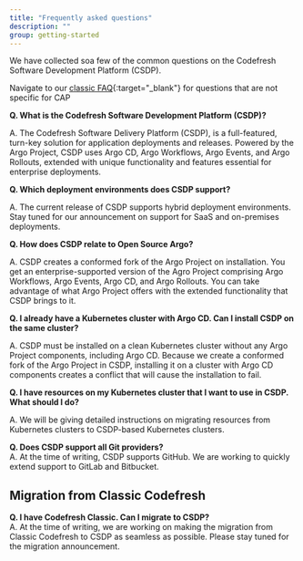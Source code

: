 ```yaml
---
title: "Frequently asked questions"
description: ""
group: getting-started
---
```

We have collected soa few of the common questions on the Codefresh Software Development Platform (CSDP).

Navigate to our [classic FAQ](https://codefresh.io/docs/docs/getting-started/faq/){:target="\_blank"} for questions that are not specific for CAP


**Q. What is the Codefresh Software Development Platform (CSDP)?**  

A. The Codefresh Software Delivery Platform (CSDP), is a full-featured, turn-key solution for application deployments and releases. Powered by the Argo Project, CSDP uses Argo CD, Argo Workflows, Argo Events, and Argo Rollouts, extended with unique functionality and features essential for enterprise deployments.   

**Q. Which deployment environments does CSDP support?**  

A. The current release of CSDP supports hybrid deployment environments. Stay tuned for our announcement on support for SaaS and on-premises deployments.   

**Q. How does CSDP relate to Open Source Argo?**   

A. CSDP creates a conformed fork of the Argo Project on installation. You get an enterprise-supported version of the Agro Project comprising Argo Workflows, Argo Events, Argo CD, and Argo Rollouts. You can take advantage of what Argo Project offers with the extended functionality that CSDP brings to it.

**Q. I already have a Kubernetes cluster with Argo CD. Can I install CSDP on the same cluster?**  

A. CSDP must be installed on a clean Kubernetes cluster without any Argo Project components, including Argo CD. Because we create a conformed fork of the Argo Project in CSDP, installing it on a cluster with Argo CD components creates a conflict that will cause the installation to fail.

**Q. I have resources on my Kubernetes cluster that I want to use in CSDP. What should I do?**   

A. We will be giving detailed instructions on migrating resources from Kubernetes clusters to CSDP-based Kubernetes clusters.       

**Q. Does CSDP support all Git providers?**  
A. At the time of writing, CSDP supports GitHub. We are working to quickly extend support to GitLab and Bitbucket.


## Migration from Classic Codefresh

**Q. I have Codefresh Classic. Can I migrate to CSDP?**  
A. At the time of writing, we are working on making the migration from Classic Codefresh to CSDP as seamless as possible. Please stay tuned for the migration announcement.

